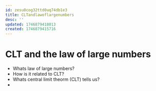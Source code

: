 ```yaml
---
id: zesu0cog32ttd0uq74db1e3
title: CLTandlawoflargenumbers
desc: ''
updated: 1746879418013
created: 1746879415716
---
```


# CLT and the law of large numbers
- Whats law of large numbers?
- How is it related to CLT?
- Whats central limit theorm (CLT) tells us?
- 